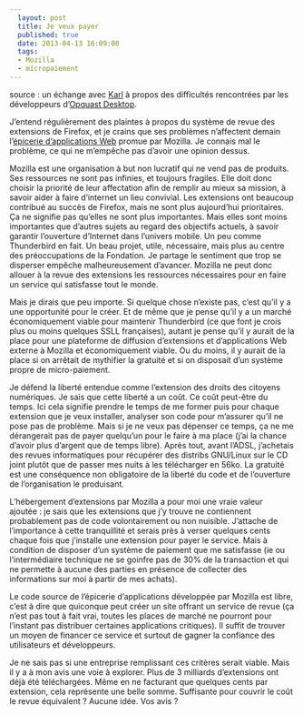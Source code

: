 ```yaml
---
  layout: post
  title: Je veux payer
  published: true
  date: 2013-04-13 16:09:00
  tags:
  - Mozilla
  - micropaiement
---
```


source : un échange avec [Karl](http://www.la-grange.net) à propos des difficultés rencontrées par les développeurs d’[Opquast Desktop](https://addons.mozilla.org/fr/firefox/addon/opquast-desktop/).

J’entend régulièrement des plaintes à propos du système de revue des extensions de Firefox, et je crains que ses problèmes n’affectent demain l’[épicerie d’applications Web](http://marketplace.firefox.com/) promue par Mozilla. Je connais mal le problème, ce qui ne m’empêche pas d’avoir une opinion dessus.

Mozilla est une organisation à but non lucratif qui ne vend pas de produits. Ses ressources ne sont pas infinies, et toujours fragiles. Elle doit donc choisir la priorité de leur affectation afin de remplir au mieux sa mission, à savoir aider à faire d’internet un lieu convivial. Les extensions ont beaucoup contribué au succès de Firefox, mais ne sont plus aujourd’hui prioritaires. Ça ne signifie pas qu’elles ne sont plus importantes. Mais elles sont moins importantes que d’autres sujets au regard des objectifs actuels, à savoir garantir l’ouverture d’Internet dans l’univers mobile. Un peu comme Thunderbird en fait. Un beau projet, utile, nécessaire, mais plus au centre des préoccupations de la Fondation. Je partage le sentiment que trop se disperser empêche malheureusement d’avancer. Mozilla ne peut donc allouer à la revue des extensions les ressources nécessaires pour en faire un service qui satisfasse tout le monde.

Mais je dirais que peu importe. Si quelque chose n’existe pas, c’est qu’il y a une opportunité pour le créer. Et de même que je pense qu’il y a un marché économiquement viable pour maintenir Thunderbird (ce que font je crois plus ou moins quelques SSLL françaises), autant je pense qu’il y aurait de la place pour une plateforme de diffusion d’extensions et d’applications Web externe à Mozilla et économiquement viable. Ou du moins, il y aurait de la place si on arrêtait de mythifier la gratuité et si on disposait d’un système propre de micro-paiement.

Je défend la liberté entendue comme l’extension des droits des citoyens numériques. Je sais que cette liberté a un coût. Ce coût peut-être du temps. Ici cela signifie prendre le temps de me former puis pour chaque extension que je veux installer, analyser son code pour m’assurer qu’il ne pose pas de problème. Mais si je ne veux pas dépenser ce temps, ça ne me dérangerait pas de payer quelqu’un pour le faire à ma place (j’ai la chance d’avoir plus d’argent que de temps libre). Après tout, avant l’ADSL, j’achetais des revues informatiques pour récupérer des distribs GNU/Linux sur le CD joint plutôt que de passer mes nuits à les télécharger en 56ko. La gratuité est une conséquence non obligatoire de la liberté du code et de l’ouverture de l’organisation le produisant.

L’hébergement d’extensions par Mozilla a pour moi une vraie valeur ajoutée : je sais que les extensions que j’y trouve ne contiennent probablement pas de code volontairement ou non nuisible. J’attache de l’importance à cette tranquillité et serais près à verser quelques cents chaque fois que j’installe une extension pour payer le service. Mais à condition de disposer d’un système de paiement que me satisfasse (ie ou l’intermédiaire technique ne se goinfre pas de 30% de la transaction et qui ne permette à aucune des parties en présence de collecter des informations sur moi à partir de mes achats).

Le code source de l’épicerie d’applications développée par Mozilla est libre, c’est à dire que quiconque peut créer un site offrant un service de revue (ça n’est pas tout à fait vrai, toutes les places de marché ne pourront pour l’instant pas distribuer certaines applications critiques). Il suffit de trouver un moyen de financer ce service et surtout de gagner la confiance des utilisateurs et développeurs.

Je ne sais pas si une entreprise remplissant ces critères serait viable. Mais il y a à mon avis une voie à explorer. Plus de 3 milliards d’extensions ont déjà été téléchargées. Même en ne facturant que quelques cents par extension, cela représente une belle somme. Suffisante pour couvrir le coût le revue équivalent ? Aucune idée. Vos avis ?
